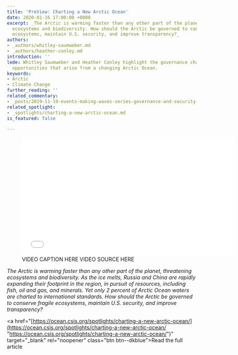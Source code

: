 ```yaml
---
title: 'PreView: Charting a New Arctic Ocean'
date: 2020-01-16 17:00:00 +0000
excerpt: _The Arctic is warming faster than any other part of the planet, threatening
  ecosystems and biodiversity. How should the Arctic be governed to conserve fragile
  ecosystems, maintain U.S. security, and improve transparency?_
authors:
- _authors/whitley-saumweber.md
- _authors/heather-conley.md
introduction: ''
lede: Whitley Saumweber and Heather Conley highlight the governance challenges and
  opportunities that arise from a changing Arctic Ocean.
keywords:
- Arctic
- Climate Change
further_reading: ''
related_commentary:
- _posts/2019-11-19-events-making-waves-series-governance-and-security-in-the-ocean-of-change.md
related_spotlight:
- _spotlights/charting-a-new-arctic-ocean.md
is_featured: false

---
```

<figure class="post-feature-video">

<div class="video-wrapper"><iframe width="560" height="315" src="[https://www.youtube.com/embed/c6RRT3YiOKo](https://www.youtube.com/embed/c6RRT3YiOKo "https://www.youtube.com/embed/c6RRT3YiOKo")" frameborder="0" allow="accelerometer; autoplay; encrypted-media; gyroscope; picture-in-picture" allowfullscreen></iframe>

</div>

<figcaption class="img-caption">VIDEO CAPTION HERE <span class="img-caption__source">VIDEO SOURCE HERE</span></figcaption>

</figure>

_The Arctic is warming faster than any other part of the planet, threatening ecosystems and biodiversity. As the ice melts, Russia and China are rapidly expanding their footprint in the region, in pursuit of resources, including fish, oil and gas, and minerals. Yet only 2 percent of Arctic Ocean waters are charted to international standards. How should the Arctic be governed to conserve fragile ecosystems, maintain U.S. security, and improve transparency?_

<a href="[https://ocean.csis.org/spotlights/charting-a-new-arctic-ocean/](https://ocean.csis.org/spotlights/charting-a-new-arctic-ocean/ "https://ocean.csis.org/spotlights/charting-a-new-arctic-ocean/")" target="_blank" rel="noopener" class="btn btn--dkblue">Read the full article <i class="icon-external"> </i></a>